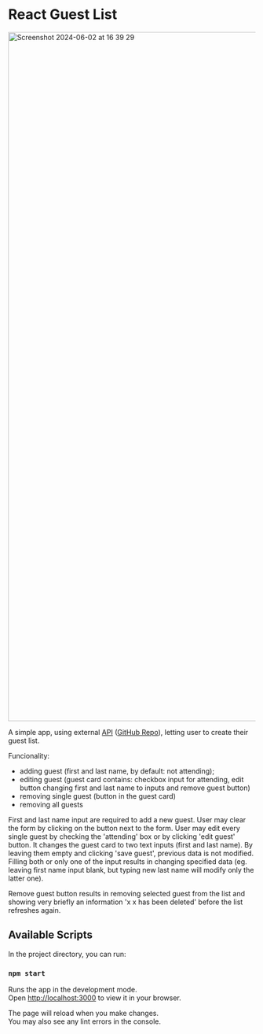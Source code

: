 # React Guest List
<img width="1401" alt="Screenshot 2024-06-02 at 16 39 29" src="https://github.com/xkrsx/react-guest-list/assets/98549349/7a14f190-2d75-474d-b96b-a61bb07f57b1">

A simple app, using external [API](https://zy99yv-4000.csb.app/guests/) ([GitHub Repo](https://github.com/xkrsx/express-guest-list-api-memory-data-store)), letting user to create their guest list.

Funcionality:

- adding guest (first and last name, by default: not attending);
- editing guest (guest card contains: checkbox input for attending, edit button changing first and last name to inputs and remove guest button)
- removing single guest (button in the guest card)
- removing all guests

First and last name input are required to add a new guest. User may clear the form by clicking on the button next to the form.
User may edit every single guest by checking the 'attending' box or by clicking 'edit guest' button. It changes the guest card to two text inputs (first and last name). By leaving them empty and clicking 'save guest', previous data is not modified. Filling both or only one of the input results in changing specified data (eg. leaving first name input blank, but typing new last name will modify only the latter one).

Remove guest button results in removing selected guest from the list and showing very briefly an information 'x x has been deleted' before the list refreshes again.

## Available Scripts

In the project directory, you can run:

### `npm start`

Runs the app in the development mode.\
Open [http://localhost:3000](http://localhost:3000) to view it in your browser.

The page will reload when you make changes.\
You may also see any lint errors in the console.
